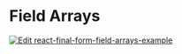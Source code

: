 # Field Arrays

[![Edit react-final-form-field-arrays-example](https://codesandbox.io/static/img/play-codesandbox.svg)](https://codesandbox.io/s/kx8qv67nk5)
